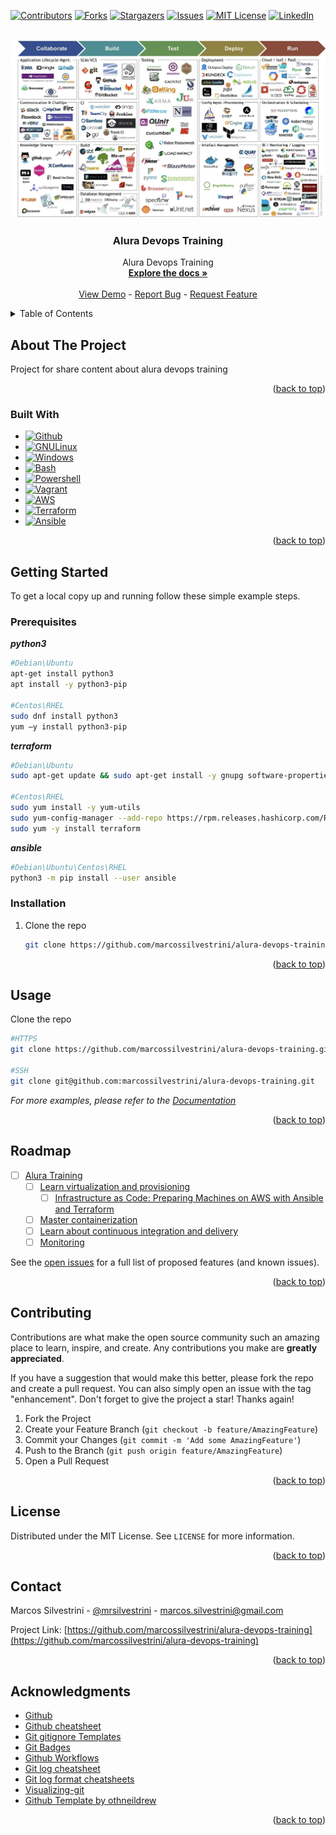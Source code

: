 <a name="readme-top"></a>

<!-- PROJECT SHIELDS -->
[![Contributors][contributors-shield]][contributors-url]
[![Forks][forks-shield]][forks-url]
[![Stargazers][stars-shield]][stars-url]
[![Issues][issues-shield]][issues-url]
[![MIT License][license-shield]][license-url]
[![LinkedIn][linkedin-shield]][linkedin-url]

<!-- PROJECT LOGO -->
<br />
<div align="center">
  <a href="https://github.com/marcossilvestrini/alura-devops-training">
    <img src="images/devops.jpg" alt="Devops">
  </a>

<h3 align="center">Alura Devops Training</h3>

  <p align="center">
    Alura Devops Training
    <br />
    <a href="https://github.com/marcossilvestrini/alura-devops-training"><strong>Explore the docs »</strong></a>
    <br />
    <br />
    <a href="https://github.com/marcossilvestrini/alura-devops-training">View Demo</a>
    -
    <a href="https://github.com/marcossilvestrini/alura-devops-training/issues">Report Bug</a>
    -
    <a href="https://github.com/marcossilvestrini/alura-devops-training/issues">Request Feature</a>
  </p>
</div>

<!-- TABLE OF CONTENTS -->
<details>
  <summary>Table of Contents</summary>
  <ol>
    <li>
      <a href="#about-the-project">About The Project</a>
      <ul>
        <li><a href="#built-with">Built With</a></li>
      </ul>
    </li>
    <li>
      <a href="#getting-started">Getting Started</a>
      <ul>
        <li><a href="#prerequisites">Prerequisites</a></li>
        <li><a href="#installation">Installation</a></li>
      </ul>
    </li>
    <li><a href="#usage">Usage</a></li>
    <li><a href="#roadmap">Roadmap</a></li>
    <li><a href="#contributing">Contributing</a></li>
    <li><a href="#license">License</a></li>
    <li><a href="#contact">Contact</a></li>
    <li><a href="#acknowledgments">Acknowledgments</a></li>
  </ol>
</details>

<!-- ABOUT THE PROJECT -->
## About The Project

Project for share content about alura devops training

<p align="right">(<a href="#readme-top">back to top</a>)</p>

### Built With

* [![Github][Github-badge]][Github-url]
* [![GNULinux][GNULinux-badge]][GNULinux-url]
* [![Windows][Windows-badge]][Windows-url]
* [![Bash][Bash-badge]][Bash-url]
* [![Powershell][Powershell-badge]][Powershell-url]
* [![Vagrant][Vagrant-badge]][Vagrant-url]
* [![AWS][AWS-badge]][AWS-url]
* [![Terraform][Terraform-badge]][Terraform-url]
* [![Ansible][Ansible-badge]][Ansible-url]

<p align="right">(<a href="#readme-top">back to top</a>)</p>

<!-- GETTING STARTED -->
## Getting Started

To get a local copy up and running follow these simple example steps.

### Prerequisites

***python3***

  ```sh
  #Debian\Ubuntu
  apt-get install python3
  apt install -y python3-pip

  #Centos\RHEL
  sudo dnf install python3
  yum –y install python3-pip
  ```

***terraform***

  ```sh
  #Debian\Ubuntu
  sudo apt-get update && sudo apt-get install -y gnupg software-properties-common

  #Centos\RHEL
  sudo yum install -y yum-utils
  sudo yum-config-manager --add-repo https://rpm.releases.hashicorp.com/RHEL/hashicorp.repo
  sudo yum -y install terraform
  ```

***ansible***

  ```sh
  #Debian\Ubuntu\Centos\RHEL
  python3 -m pip install --user ansible
  ```

### Installation

1. Clone the repo

   ```sh
   git clone https://github.com/marcossilvestrini/alura-devops-training.git
   ```

<p align="right">(<a href="#readme-top">back to top</a>)</p>

<!-- USAGE EXAMPLES -->
## Usage

Clone the repo

```sh
#HTTPS
git clone https://github.com/marcossilvestrini/alura-devops-training.git

#SSH
git clone git@github.com:marcossilvestrini/alura-devops-training.git
```

_For more examples, please refer to the [Documentation](https://github.com/marcossilvestrini/alura-devops-training)_

<p align="right">(<a href="#readme-top">back to top</a>)</p>

<!-- ROADMAP -->
## Roadmap

* [ ] [Alura Training]()
  * [ ] [Learn virtualization and provisioning]()
    * [ ] [Infrastructure as Code: Preparing Machines on AWS with Ansible and Terraform]()
  * [ ] [Master containerization]()
  * [ ] [Learn about continuous integration and delivery]()
  * [ ] [Monitoring]()

See the [open issues](https://github.com/marcossilvestrini/alura-devops-training/issues) for a full list of proposed features (and known issues).

<p align="right">(<a href="#readme-top">back to top</a>)</p>

<!-- CONTRIBUTING -->
## Contributing

Contributions are what make the open source community such an amazing place to learn, inspire, and create.
Any contributions you make are **greatly appreciated**.

If you have a suggestion that would make this better, please fork the repo and create a pull request.
You can also simply open an issue with the tag "enhancement".
Don't forget to give the project a star! Thanks again!

1. Fork the Project
2. Create your Feature Branch (`git checkout -b feature/AmazingFeature`)
3. Commit your Changes (`git commit -m 'Add some AmazingFeature'`)
4. Push to the Branch (`git push origin feature/AmazingFeature`)
5. Open a Pull Request

<p align="right">(<a href="#readme-top">back to top</a>)</p>

<!-- LICENSE -->
## License

Distributed under the MIT License. See `LICENSE` for more information.

<p align="right">(<a href="#readme-top">back to top</a>)</p>

<!-- CONTACT -->
## Contact

Marcos Silvestrini - [@mrsilvestrini](https://twitter.com/mrsilvestrini) - marcos.silvestrini@gmail.com

Project Link: [https://github.com/marcossilvestrini/alura-devops-training](https://github.com/marcossilvestrini/alura-devops-training)

<p align="right">(<a href="#readme-top">back to top</a>)</p>

<!-- ACKNOWLEDGMENTS -->
## Acknowledgments

* [Github](https://github.com/)
* [Github cheatsheet](https://training.github.com/downloads/github-git-cheat-sheet/)
* [Git gitignore Templates](https://github.com/github/gitignore)
* [Git Badges](https://github.com/Ileriayo/markdown-badges#usage)
* [Github Workflows](https://docs.github.com/en/actions/using-workflows/about-workflows)
* [Git log cheatsheet](https://devhints.io/git-log)
* [Git log format cheatsheets](https://devhints.io/git-log-format)
* [Visualizing-git](https://git-school.github.io/visualizing-git/)
* [Github Template by othneildrew](https://github.com/othneildrew/Best-README-Template)

<p align="right">(<a href="#readme-top">back to top</a>)</p>

<!-- MARKDOWN LINKS & IMAGES -->
<!-- https://www.markdownguide.org/basic-syntax/#reference-style-links -->
[contributors-shield]: https://img.shields.io/github/contributors/marcossilvestrini/alura-devops-training.svg?style=for-the-badge
[contributors-url]: https://github.com/marcossilvestrini/alura-devops-training/graphs/contributors
[forks-shield]: https://img.shields.io/github/forks/marcossilvestrini/alura-devops-training.svg?style=for-the-badge
[forks-url]: https://github.com/marcossilvestrini/alura-devops-training/network/members
[stars-shield]: https://img.shields.io/github/stars/marcossilvestrini/alura-devops-training.svg?style=for-the-badge
[stars-url]: https://github.com/marcossilvestrini/alura-devops-training/stargazers
[issues-shield]: https://img.shields.io/github/issues/marcossilvestrini/alura-devops-training.svg?style=for-the-badge
[issues-url]: https://github.com/marcossilvestrini/alura-devops-training/issues
[license-shield]: https://img.shields.io/github/license/marcossilvestrini/alura-devops-training.svg?style=for-the-badge
[license-url]: https://github.com/marcossilvestrini/alura-devops-training/blob/master/LICENSE
[linkedin-shield]: https://img.shields.io/badge/-LinkedIn-black.svg?style=for-the-badge&logo=linkedin&colorB=555
[linkedin-url]: https://linkedin.com/in/marcossilvestrini
[Github-badge]: https://img.shields.io/badge/github-%23121011.svg?style=for-the-badge&logo=github&logoColor=white
[Github-url]: https://github.com/
[GNULinux-badge]: https://img.shields.io/badge/Linux-FCC624?style=for-the-badge&logo=linux&logoColor=black
[GNULinux-url]: https://www.gnu.org/gnu/linux-and-gnu.en.html
[Windows-badge]: https://img.shields.io/badge/Windows-0078D6?style=for-the-badge&logo=windows&logoColor=white
[Windows-url]: https://www.microsoft.com/
[Bash-badge]: https://img.shields.io/badge/shell_script-%23121011.svg?style=for-the-badge&logo=gnu-bash&logoColor=white
[Bash-url]: https://www.gnu.org/software/bash/
[Powershell-badge]: https://img.shields.io/badge/PowerShell-%235391FE.svg?style=for-the-badge&logo=powershell&logoColor=white
[Powershell-url]: https://learn.microsoft.com/en-us/powershell/
[Vagrant-badge]: https://img.shields.io/badge/vagrant-%231563FF.svg?style=for-the-badge&logo=vagrant&logoColor=white
[Vagrant-url]: <https://www.vagrantup.com/>
[AWS-badge]:https://img.shields.io/badge/AWS-%23FF9900.svg?style=for-the-badge&logo=amazon-aws&logoColor=white
[AWS-url]:https://aws.amazon.com/
[Terraform-badge]: https://img.shields.io/badge/Terraform-7B42BC?style=for-the-badge&logo=terraform&logoColor=white
[Terraform-url]: https://www.terraform.io/
[Ansible-badge]: https://img.shields.io/badge/Ansible-000000?style=for-the-badge&logo=Ansible&logoColor=white
[Ansible-url]: https://www.ansible.com/
